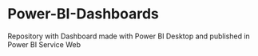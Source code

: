 # Power-BI-Dashboards
Repository with Dashboard made with Power BI Desktop and published in Power BI Service Web

